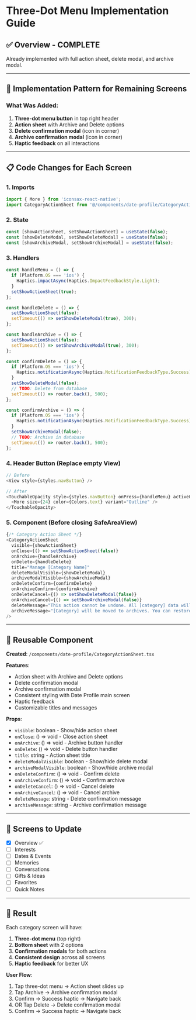 # Three-Dot Menu Implementation Guide

## ✅ Overview - COMPLETE

Already implemented with full action sheet, delete modal, and archive modal.

---

## 🎯 Implementation Pattern for Remaining Screens

### **What Was Added:**

1. **Three-dot menu button** in top right header
2. **Action sheet** with Archive and Delete options
3. **Delete confirmation modal** (icon in corner)
4. **Archive confirmation modal** (icon in corner)
5. **Haptic feedback** on all interactions

---

## 📋 Code Changes for Each Screen

### **1. Imports**
```typescript
import { More } from 'iconsax-react-native';
import CategoryActionSheet from '@/components/date-profile/CategoryActionSheet';
```

### **2. State**
```typescript
const [showActionSheet, setShowActionSheet] = useState(false);
const [showDeleteModal, setShowDeleteModal] = useState(false);
const [showArchiveModal, setShowArchiveModal] = useState(false);
```

### **3. Handlers**
```typescript
const handleMenu = () => {
  if (Platform.OS === 'ios') {
    Haptics.impactAsync(Haptics.ImpactFeedbackStyle.Light);
  }
  setShowActionSheet(true);
};

const handleDelete = () => {
  setShowActionSheet(false);
  setTimeout(() => setShowDeleteModal(true), 300);
};

const handleArchive = () => {
  setShowActionSheet(false);
  setTimeout(() => setShowArchiveModal(true), 300);
};

const confirmDelete = () => {
  if (Platform.OS === 'ios') {
    Haptics.notificationAsync(Haptics.NotificationFeedbackType.Success);
  }
  setShowDeleteModal(false);
  // TODO: Delete from database
  setTimeout(() => router.back(), 500);
};

const confirmArchive = () => {
  if (Platform.OS === 'ios') {
    Haptics.notificationAsync(Haptics.NotificationFeedbackType.Success);
  }
  setShowArchiveModal(false);
  // TODO: Archive in database
  setTimeout(() => router.back(), 500);
};
```

### **4. Header Button (Replace empty View)**
```typescript
// Before
<View style={styles.navButton} />

// After
<TouchableOpacity style={styles.navButton} onPress={handleMenu} activeOpacity={0.6}>
  <More size={24} color={Colors.text} variant="Outline" />
</TouchableOpacity>
```

### **5. Component (Before closing SafeAreaView)**
```typescript
{/* Category Action Sheet */}
<CategoryActionSheet
  visible={showActionSheet}
  onClose={() => setShowActionSheet(false)}
  onArchive={handleArchive}
  onDelete={handleDelete}
  title="Manage [Category Name]"
  deleteModalVisible={showDeleteModal}
  archiveModalVisible={showArchiveModal}
  onDeleteConfirm={confirmDelete}
  onArchiveConfirm={confirmArchive}
  onDeleteCancel={() => setShowDeleteModal(false)}
  onArchiveCancel={() => setShowArchiveModal(false)}
  deleteMessage="This action cannot be undone. All [category] data will be permanently removed."
  archiveMessage="[Category] will be moved to archives. You can restore it anytime."
/>
```

---

## 🎨 Reusable Component

**Created**: `/components/date-profile/CategoryActionSheet.tsx`

**Features**:
- Action sheet with Archive and Delete options
- Delete confirmation modal
- Archive confirmation modal
- Consistent styling with Date Profile main screen
- Haptic feedback
- Customizable titles and messages

**Props**:
- `visible`: boolean - Show/hide action sheet
- `onClose`: () => void - Close action sheet
- `onArchive`: () => void - Archive button handler
- `onDelete`: () => void - Delete button handler
- `title`: string - Action sheet title
- `deleteModalVisible`: boolean - Show/hide delete modal
- `archiveModalVisible`: boolean - Show/hide archive modal
- `onDeleteConfirm`: () => void - Confirm delete
- `onArchiveConfirm`: () => void - Confirm archive
- `onDeleteCancel`: () => void - Cancel delete
- `onArchiveCancel`: () => void - Cancel archive
- `deleteMessage`: string - Delete confirmation message
- `archiveMessage`: string - Archive confirmation message

---

## 📱 Screens to Update

- [x] Overview ✅
- [ ] Interests
- [ ] Dates & Events
- [ ] Memories
- [ ] Conversations
- [ ] Gifts & Ideas
- [ ] Favorites
- [ ] Quick Notes

---

## 🎯 Result

Each category screen will have:
1. **Three-dot menu** (top right)
2. **Bottom sheet** with 2 options
3. **Confirmation modals** for both actions
4. **Consistent design** across all screens
5. **Haptic feedback** for better UX

**User Flow**:
1. Tap three-dot menu → Action sheet slides up
2. Tap Archive → Archive confirmation modal
3. Confirm → Success haptic → Navigate back
4. OR Tap Delete → Delete confirmation modal
5. Confirm → Success haptic → Navigate back
